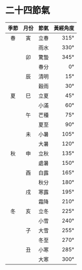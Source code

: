 # 二十四節氣

|季節|月份|節氣|黃經角度|
|:-:|:-:|:-:|--:|
|春|寅|立春|315°|
|  |  |雨水|330°|
|  |卯|驚蟄|345°|
|  |  |春分|  0°|
|  |辰|清明| 15°|
|  |  |穀雨| 30°|
|夏|巳|立夏| 45°|
|  |  |小滿| 60°|
|  |午|芒種| 75°|
|  |  |夏至| 90°|
|  |未|小暑|105°|
|  |  |大暑|120°|
|秋|申|立秋|135°|
|  |  |處暑|150°|
|  |酉|白露|165°|
|  |  |秋分|180°|
|  |戌|寒露|195°|
|  |  |霜降|210°|
|冬|亥|立冬|225°|
|  |  |小雪|240°|
|  |子|大雪|255°|
|  |  |冬至|270°|
|  |丑|小寒|285°|
|  |  |大寒|300°|